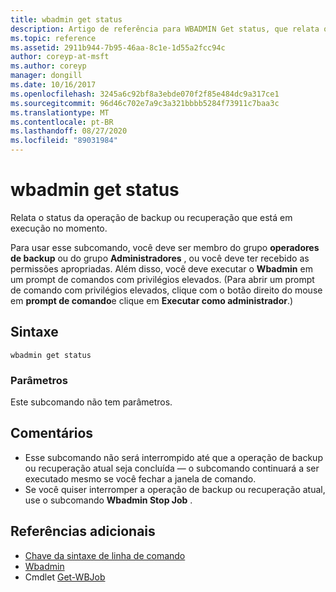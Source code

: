 ```yaml
---
title: wbadmin get status
description: Artigo de referência para WBADMIN Get status, que relata o status da operação de backup ou recuperação que está em execução no momento.
ms.topic: reference
ms.assetid: 2911b944-7b95-46aa-8c1e-1d55a2fcc94c
author: coreyp-at-msft
ms.author: coreyp
manager: dongill
ms.date: 10/16/2017
ms.openlocfilehash: 3245a6c92bf8a3ebde070f2f85e484dc9a317ce1
ms.sourcegitcommit: 96d46c702e7a9c3a321bbbb5284f73911c7baa3c
ms.translationtype: MT
ms.contentlocale: pt-BR
ms.lasthandoff: 08/27/2020
ms.locfileid: "89031984"
---
```

# <a name="wbadmin-get-status"></a>wbadmin get status



Relata o status da operação de backup ou recuperação que está em execução no momento.

Para usar esse subcomando, você deve ser membro do grupo **operadores de backup** ou do grupo **Administradores** , ou você deve ter recebido as permissões apropriadas. Além disso, você deve executar o **Wbadmin** em um prompt de comandos com privilégios elevados. (Para abrir um prompt de comando com privilégios elevados, clique com o botão direito do mouse em **prompt de comando**e clique em **Executar como administrador**.)

## <a name="syntax"></a>Sintaxe

```
wbadmin get status
```

### <a name="parameters"></a>Parâmetros

Este subcomando não tem parâmetros.

## <a name="remarks"></a>Comentários

-   Esse subcomando não será interrompido até que a operação de backup ou recuperação atual seja concluída — o subcomando continuará a ser executado mesmo se você fechar a janela de comando.
-   Se você quiser interromper a operação de backup ou recuperação atual, use o subcomando **Wbadmin Stop Job** .

## <a name="additional-references"></a>Referências adicionais

- [Chave da sintaxe de linha de comando](command-line-syntax-key.md)
-   [Wbadmin](wbadmin.md)
-   Cmdlet [Get-WBJob](/powershell/module/windowserverbackup/?view=winserver2012r2-ps)
